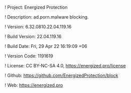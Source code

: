 ! Project: Energized Protection

! Description: ad.porn.malware blocking.

! Version: 6.32.0810.22.04.119.16

! Build Version: 22.04.119.16

! Build Date: Fri, 29 Apr 22 16:19:09 +06

! Version Code: 1191619

! License: CC BY-NC-SA 4.0, https://energized.pro/license

! Github: https://github.com/EnergizedProtection/block

! Web: https://energized.pro
